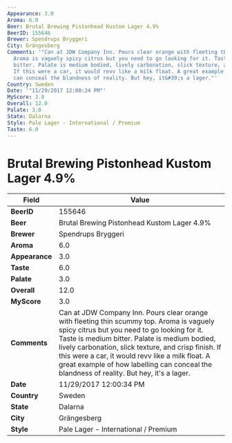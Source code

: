 ```yaml
---
Appearance: 3.0
Aroma: 6.0
Beer: Brutal Brewing Pistonhead Kustom Lager 4.9%
BeerID: 155646
Brewer: Spendrups Bryggeri
City: Grängesberg
Comments: '"Can at JDW Company Inn. Pours clear orange with fleeting thin scummy top.
  Aroma is vaguely spicy citrus but you need to go looking for it. Taste is medium
  bitter. Palate is medium bodied, lively carbonation, slick texture, and crisp finish.
  If this were a car, it would revv like a milk float. A great example of how labelling
  can conceal the blandness of reality. But hey, it&#39;s a lager."'
Country: Sweden
Date: '"11/29/2017 12:00:34 PM"'
MyScore: 3.0
Overall: 12.0
Palate: 3.0
State: Dalarna
Style: Pale Lager - International / Premium
Taste: 6.0
---
```


# Brutal Brewing Pistonhead Kustom Lager 4.9%

| Field         | Value |
|---------------|-------|
| **BeerID** | 155646 |
| **Beer** | Brutal Brewing Pistonhead Kustom Lager 4.9% |
| **Brewer** | Spendrups Bryggeri |
| **Aroma** | 6.0 |
| **Appearance** | 3.0 |
| **Taste** | 6.0 |
| **Palate** | 3.0 |
| **Overall** | 12.0 |
| **MyScore** | 3.0 |
| **Comments** | Can at JDW Company Inn. Pours clear orange with fleeting thin scummy top. Aroma is vaguely spicy citrus but you need to go looking for it. Taste is medium bitter. Palate is medium bodied, lively carbonation, slick texture, and crisp finish. If this were a car, it would revv like a milk float. A great example of how labelling can conceal the blandness of reality. But hey, it&#39;s a lager. |
| **Date** | 11/29/2017 12:00:34 PM |
| **Country** | Sweden |
| **State** | Dalarna |
| **City** | Grängesberg |
| **Style** | Pale Lager - International / Premium |
